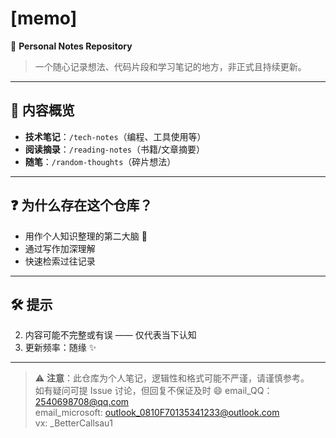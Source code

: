 # [memo] 

📝 **Personal Notes Repository**  
> 一个随心记录想法、代码片段和学习笔记的地方，非正式且持续更新。

---

## 🚀 内容概览
- **技术笔记**：`/tech-notes`（编程、工具使用等）
- **阅读摘录**：`/reading-notes`（书籍/文章摘要）
- **随笔**：`/random-thoughts`（碎片想法）

---

## ❓ 为什么存在这个仓库？
- 用作个人知识整理的第二大脑 🧠
- 通过写作加深理解
- 快速检索过往记录

---

## 🛠 提示
2. 内容可能不完整或有误 —— 仅代表当下认知
3. 更新频率：随缘 ✨

---

> ⚠️ **注意**：此仓库为个人笔记，逻辑性和格式可能不严谨，请谨慎参考。  
> 如有疑问可提 Issue 讨论，但回复不保证及时 😄
> email_QQ：2540698708@qq.com  
> email_microsoft: outlook_0810F70135341233@outlook.com  
> vx: _BetterCallsau1  

